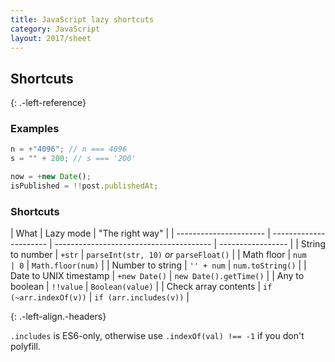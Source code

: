 ```yaml
---
title: JavaScript lazy shortcuts
category: JavaScript
layout: 2017/sheet
---
```


## Shortcuts

{: .-left-reference}

### Examples

```js
n = +"4096"; // n === 4096
s = "" + 200; // s === '200'
```

```js
now = +new Date();
isPublished = !!post.publishedAt;
```

### Shortcuts

| What                   | Lazy mode              | "The right way"                         |
| ---------------------- | ---------------------- | --------------------------------------- | ----------------- |
| String to number       | `+str`                 | `parseInt(str, 10)` _or_ `parseFloat()` |
| Math floor             | `num                   | 0`                                      | `Math.floor(num)` |
| Number to string       | `'' + num`             | `num.toString()`                        |
| Date to UNIX timestamp | `+new Date()`          | `new Date().getTime()`                  |
| Any to boolean         | `!!value`              | `Boolean(value)`                        |
| Check array contents   | `if (~arr.indexOf(v))` | `if (arr.includes(v))`                  |

{: .-left-align.-headers}

`.includes` is ES6-only, otherwise use `.indexOf(val) !== -1` if you don't polyfill.

